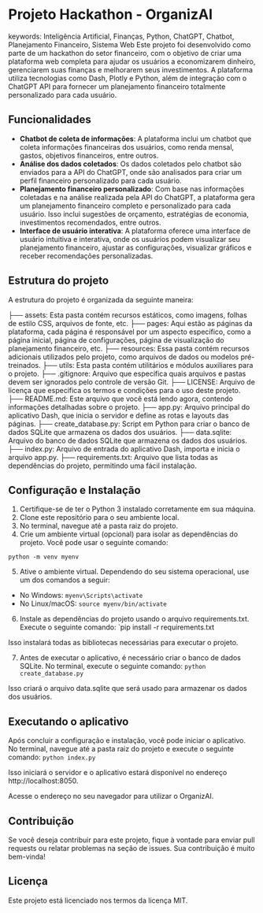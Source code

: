 # Projeto Hackathon - OrganizAI 
keywords: Inteligência Artificial, Finanças, Python, ChatGPT, Chatbot, Planejamento Financeiro, Sistema Web
Este projeto foi desenvolvido como parte de um hackathon do setor financeiro, com o objetivo de criar uma plataforma web completa para ajudar os usuários a economizarem dinheiro, gerenciarem suas finanças e melhorarem seus investimentos. A plataforma utiliza tecnologias como Dash, Plotly e Python, além de integração com o ChatGPT API para fornecer um planejamento financeiro totalmente personalizado para cada usuário.


## Funcionalidades
* **Chatbot de coleta de informações**: A plataforma inclui um chatbot que coleta informações financeiras dos usuários, como renda mensal, gastos, objetivos financeiros, entre outros.
* **Análise dos dados coletados**: Os dados coletados pelo chatbot são enviados para a API do ChatGPT, onde são analisados para criar um perfil financeiro personalizado para cada usuário.
* **Planejamento financeiro personalizado**: Com base nas informações coletadas e na análise realizada pela API do ChatGPT, a plataforma gera um planejamento financeiro completo e personalizado para cada usuário. Isso inclui sugestões de orçamento, estratégias de economia, investimentos recomendados, entre outros.
* **Interface de usuário interativa**: A plataforma oferece uma interface de usuário intuitiva e interativa, onde os usuários podem visualizar seu planejamento financeiro, ajustar as configurações, visualizar gráficos e receber recomendações personalizadas.


## Estrutura do projeto

A estrutura do projeto é organizada da seguinte maneira:

├── assets: Esta pasta contém recursos estáticos, como imagens, folhas de estilo CSS, arquivos de fonte, etc.
├── pages: Aqui estão as páginas da plataforma, cada página é responsável por um aspecto específico, como a página inicial, página de configurações, página de visualização do planejamento financeiro, etc.
├── resources: Essa pasta contém recursos adicionais utilizados pelo projeto, como arquivos de dados ou modelos pré-treinados.
├── utils: Esta pasta contém utilitários e módulos auxiliares para o projeto.
├── .gitignore: Arquivo que especifica quais arquivos e pastas devem ser ignorados pelo controle de versão Git.
├── LICENSE: Arquivo de licença que especifica os termos e condições para o uso deste projeto.
├── README.md: Este arquivo que você está lendo agora, contendo informações detalhadas sobre o projeto.
├── app.py: Arquivo principal do aplicativo Dash, que inicia o servidor e define as rotas e layouts das páginas.
├── create_database.py: Script em Python para criar o banco de dados SQLite que armazena os dados dos usuários.
├── data.sqlite: Arquivo do banco de dados SQLite que armazena os dados dos usuários.
├── index.py: Arquivo de entrada do aplicativo Dash, importa e inicia o arquivo app.py.
├── requirements.txt: Arquivo que lista todas as dependências do projeto, permitindo uma fácil instalação.


## Configuração e Instalação
1. Certifique-se de ter o Python 3 instalado corretamente em sua máquina.
2. Clone este repositório para o seu ambiente local.
3. No terminal, navegue até a pasta raiz do projeto.
4. Crie um ambiente virtual (opcional) para isolar as dependências do projeto. Você pode usar o seguinte comando:

`python -m venv myenv`

5. Ative o ambiente virtual. Dependendo do seu sistema operacional, use um dos comandos a seguir:
* No Windows: `myenv\Scripts\activate`
* No Linux/macOS: `source myenv/bin/activate`

6. Instale as dependências do projeto usando o arquivo requirements.txt. Execute o seguinte comando:
`pip install -r requirements.txt
   
Isso instalará todas as bibliotecas necessárias para executar o projeto.

7. Antes de executar o aplicativo, é necessário criar o banco de dados SQLite. No terminal, execute o seguinte comando:
`python create_database.py`

Isso criará o arquivo data.sqlite que será usado para armazenar os dados dos usuários.

## Executando o aplicativo
Após concluir a configuração e instalação, você pode iniciar o aplicativo. No terminal, navegue até a pasta raiz do projeto e execute o seguinte comando:
`python index.py`

Isso iniciará o servidor e o aplicativo estará disponível no endereço http://localhost:8050.

Acesse o endereço no seu navegador para utilizar o OrganizAI.

## Contribuição
Se você deseja contribuir para este projeto, fique à vontade para enviar pull requests ou relatar problemas na seção de issues. Sua contribuição é muito bem-vinda!

## Licença
Este projeto está licenciado nos termos da licença MIT.
